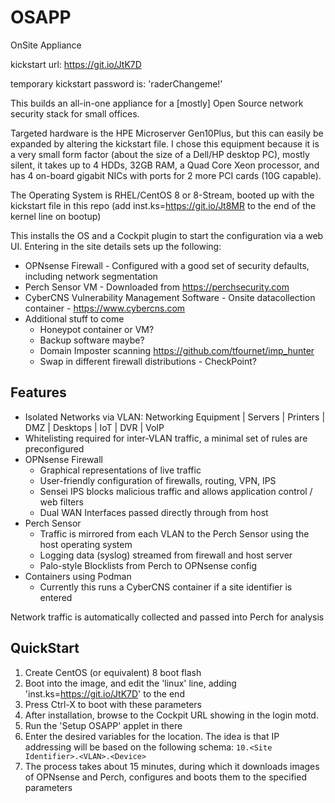 # OSAPP
OnSite Appliance

kickstart url: https://git.io/JtK7D

temporary kickstart password is: 'raderChangeme!'

This builds an all-in-one appliance for a [mostly] Open Source network security stack for small offices. 

Targeted hardware is the HPE Microserver Gen10Plus, but this can easily be expanded by altering the kickstart file. I chose this equipment because it is a very small form factor (about the size of a Dell/HP desktop PC), mostly silent, it takes up to 4 HDDs, 32GB RAM, a Quad Core Xeon processor, and has 4 on-board gigabit NICs with ports for 2 more PCI cards (10G capable).

The Operating System is RHEL/CentOS 8 or 8-Stream, booted up with the kickstart file in this repo (add inst.ks=https://git.io/Jt8MR to the end of the kernel line on bootup)

This installs the OS and a Cockpit plugin to start the configuration via a web UI. Entering in the site details sets up the following:

* OPNsense Firewall - Configured with a good set of security defaults, including network segmentation
* Perch Sensor VM - Downloaded from https://perchsecurity.com
* CyberCNS Vulnerability Management Software - Onsite datacollection container - https://www.cybercns.com 
* Additional stuff to come
  * Honeypot container or VM?
  * Backup software maybe?
  * Domain Imposter scanning https://github.com/tfournet/imp_hunter
  * Swap in different firewall distributions - CheckPoint? 
  
## Features ##
* Isolated Networks via VLAN: Networking Equipment | Servers | Printers | DMZ | Desktops | IoT | DVR | VoIP
* Whitelisting required for inter-VLAN traffic, a minimal set of rules are preconfigured
* OPNsense Firewall
  * Graphical representations of live traffic
  * User-friendly configuration of firewalls, routing, VPN, IPS
  * Sensei IPS blocks malicious traffic and allows application control / web filters
  * Dual WAN Interfaces passed directly through from host
* Perch Sensor
  * Traffic is mirrored from each VLAN to the Perch Sensor using the host operating system
  * Logging data (syslog) streamed from firewall and host server
  * Palo-style Blocklists from Perch to OPNsense config
* Containers using Podman
  * Currently this runs a CyberCNS container if a site identifier is entered




  
Network traffic is automatically collected and passed into Perch for analysis 

## QuickStart ##
1. Create CentOS (or equivalent) 8 boot flash
2. Boot into the image, and edit the 'linux' line, adding 'inst.ks=https://git.io/JtK7D' to the end
3. Press Ctrl-X to boot with these parameters
4. After installation, browse to the Cockpit URL showing in the login motd.
5. Run the 'Setup OSAPP' applet in there
6. Enter the desired variables for the location. The idea is that IP addressing will be based on the following schema:
   `10.<Site Identifier>.<VLAN>.<Device>`
7. The process takes about 15 minutes, during which it downloads images of OPNsense and Perch, configures and boots them to the specified parameters

